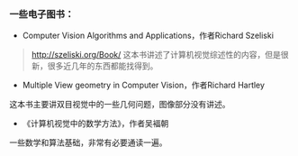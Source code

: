 ### 一些电子图书：
- Computer Vision Algorithms and Applications，作者Richard Szeliski
> http://szeliski.org/Book/
这本书讲述了计算机视觉综述性的内容，但是很新，很多近几年的东西都能找得到。

- Multiple View geometry in Computer Vision，作者Richard Hartley

这本书主要讲双目视觉中的一些几何问题，图像部分没有讲述。

- 《计算机视觉中的数学方法》，作者吴褔朝

一些数学和算法基础，非常有必要通读一遍。
